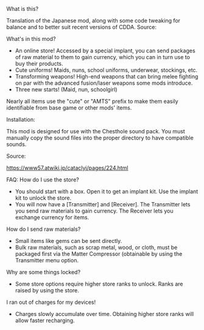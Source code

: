 What is this?

Translation of the Japanese mod, along with some code tweaking for balance and to better suit recent versions of CDDA. Source: 

What's in this mod?

- An online store! Accessed by a special implant, you can send packages of raw material to them to gain currency, which you can in turn use to buy their products.
- Cute uniforms! Maids, nuns, school uniforms, underwear, stockings, etc.
- Transforming weapons! High-end weapons that can bring melee fighting on par with the advanced fusion/laser weapons some mods introduce.
- Three new starts! (Maid, nun, schoolgirl)

Nearly all items use the "cute" or "AMTS" prefix to make them easily identifiable from base game or other mods' items.

Installation:

This mod is designed for use with the Chesthole sound pack. You must manually copy the sound files into the proper directory to have compatible sounds.

Source:

https://www57.atwiki.jp/cataclyj/pages/224.html



FAQ:
How do I use the store?
- You should start with a box. Open it to get an implant kit. Use the implant kit to unlock the store.
- You will now have a [Transmitter] and [Receiver]. The Transmitter lets you send raw materials to gain currency. The Receiver lets you exchange currency for items.

How do I send raw materials?
- Small items like gems can be sent directly.
- Bulk raw materials, such as scrap metal, wood, or cloth, must be packaged first via the Matter Compressor (obtainable by using the Transmitter menu option.

Why are some things locked?
- Some store options require higher store ranks to unlock. Ranks are raised by using the store.

I ran out of charges for my devices!
- Charges slowly accumulate over time. Obtaining higher store ranks will allow faster recharging.
